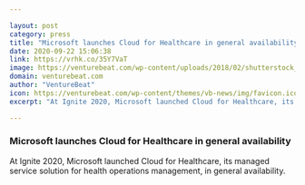 ```yaml
---

layout: post
category: press
title: "Microsoft launches Cloud for Healthcare in general availability"
date: 2020-09-22 15:06:38
link: https://vrhk.co/35Y7VaT
image: https://venturebeat.com/wp-content/uploads/2018/02/shutterstock_400845934-e1572448996720.jpg?w=1200&strip=all
domain: venturebeat.com
author: "VentureBeat"
icon: https://venturebeat.com/wp-content/themes/vb-news/img/favicon.ico
excerpt: "At Ignite 2020, Microsoft launched Cloud for Healthcare, its managed service solution for health operations management, in general availability."

---
```


### Microsoft launches Cloud for Healthcare in general availability

At Ignite 2020, Microsoft launched Cloud for Healthcare, its managed service solution for health operations management, in general availability.